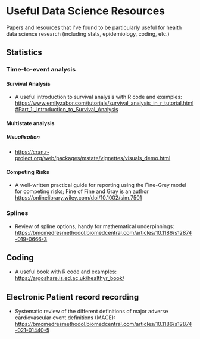 # Useful Data Science Resources
Papers and resources that I've found to be particularly useful for health data science research (including stats, epidemiology, coding, etc.)

## Statistics

### Time-to-event analysis

#### Survival Analysis
* A useful introduction to survival analysis with R code and examples: https://www.emilyzabor.com/tutorials/survival_analysis_in_r_tutorial.html#Part_1:_Introduction_to_Survival_Analysis

#### Multistate analysis

##### Visualisation
* https://cran.r-project.org/web/packages/mstate/vignettes/visuals_demo.html

  
#### Competing Risks
* A well-written practical guide for reporting using the Fine-Grey model for competing risks; Fine of Fine and Gray is an author https://onlinelibrary.wiley.com/doi/10.1002/sim.7501  

### Splines 
* Review of spline options, handy for mathematical underpinnings: https://bmcmedresmethodol.biomedcentral.com/articles/10.1186/s12874-019-0666-3

## Coding
* A useful book with R code and examples: https://argoshare.is.ed.ac.uk/healthyr_book/

## Electronic Patient record recording
* Systematic review of the different definitions of major adverse cardiovascular event definitions (MACE): https://bmcmedresmethodol.biomedcentral.com/articles/10.1186/s12874-021-01440-5
